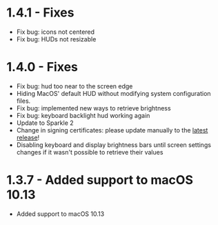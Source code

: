 # 1.4.1 - Fixes
* Fix bug: icons not centered
* Fix bug: HUDs not resizable

# 1.4.0 - Fixes
* Fix bug: hud too near to the screen edge
* Hiding MacOS' default HUD without modifying system configuration files.
* Fix bug: implemented new ways to retrieve brightness
* Fix bug: keyboard backlight hud working again
* Update to Sparkle 2
* Change in signing certificates: please update manually to the [latest release](https://github.com/AlexPerathoner/SlimHUD/releases/download/v1.4.0/SlimHUD.zip)!
* Disabling keyboard and display brightness bars until screen settings changes if it wasn't possible to retrieve their values

# 1.3.7 - Added support to macOS 10.13
* Added support to macOS 10.13

